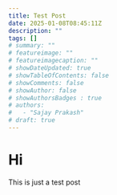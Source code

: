 ```yaml
---
title: Test Post
date: 2025-01-08T08:45:11Z
description: ""
tags: []
# summary: ""
# featureimage: ""
# featureimagecaption: ""
# showDateUpdated: true
# showTableOfContents: false
# showComments: false
# showAuthor: false
# showAuthorsBadges : true 
# authors:
#   - "Sajay Prakash"
# draft: true
---
```


# Hi
This is just a test post

